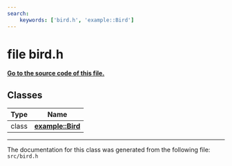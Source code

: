 ```yaml
---
search:
    keywords: ['bird.h', 'example::Bird']
---
```


# file bird.h

**[Go to the source code of this file.](bird_8h_source.md)**


## Classes

|Type|Name|
|-----|-----|
|class|[**example::Bird**](classexample_1_1_bird.md)|




----------------------------------------
The documentation for this class was generated from the following file: `src/bird.h`
